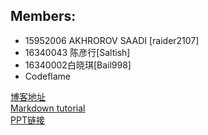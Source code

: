 ## Members:  
- 15952006 AKHROROV SAADI [raider2107]    
- 16340043 陈彦行[Saltish]    
- 16340002白晓琪[Bail998]    
- Codeflame         
  

[博客地址](https://raider2107.github.io/AlphaTeam/)  
[Markdown tutorial](https://markdowntutorial.com/)    
[PPT链接](https://github.com/raider2107/AlphaTeam/tree/master/presentation)  
